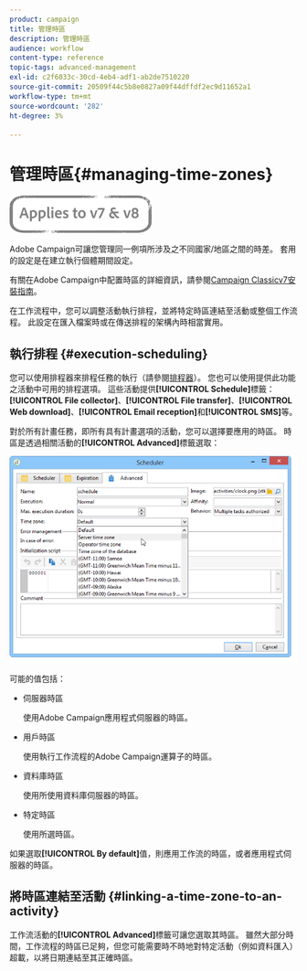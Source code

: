 ```yaml
---
product: campaign
title: 管理時區
description: 管理時區
audience: workflow
content-type: reference
topic-tags: advanced-management
exl-id: c2f6033c-30cd-4eb4-adf1-ab2de7510220
source-git-commit: 20509f44c5b8e0827a09f44dffdf2ec9d11652a1
workflow-type: tm+mt
source-wordcount: '282'
ht-degree: 3%

---
```


# 管理時區{#managing-time-zones}

![](../../assets/common.svg)

Adobe Campaign可讓您管理同一例項所涉及之不同國家/地區之間的時差。 套用的設定是在建立執行個體期間設定。

有關在Adobe Campaign中配置時區的詳細資訊，請參閱[Campaign Classicv7安裝指南](../../installation/using/time-zone-management.md)。

在工作流程中，您可以調整活動執行排程，並將特定時區連結至活動或整個工作流程。 此設定在匯入檔案時或在傳送排程的架構內時相當實用。

## 執行排程 {#execution-scheduling}

您可以使用排程器來排程任務的執行（請參閱[排程器](scheduler.md)）。 您也可以使用提供此功能之活動中可用的排程選項。 這些活動提供&#x200B;**[!UICONTROL Schedule]**&#x200B;標籤：**[!UICONTROL File collector]**、**[!UICONTROL File transfer]**、**[!UICONTROL Web download]**、**[!UICONTROL Email reception]**&#x200B;和&#x200B;**[!UICONTROL SMS]**&#x200B;等。

對於所有計畫任務，即所有具有計畫選項的活動，您可以選擇要應用的時區。 時區是透過相關活動的&#x200B;**[!UICONTROL Advanced]**&#x200B;標籤選取：

![](assets/wf-timezone-in-a-box.png)

可能的值包括：

* 伺服器時區

   使用Adobe Campaign應用程式伺服器的時區。

* 用戶時區

   使用執行工作流程的Adobe Campaign運算子的時區。

* 資料庫時區

   使用所使用資料庫伺服器的時區。

* 特定時區

   使用所選時區。

如果選取&#x200B;**[!UICONTROL By default]**&#x200B;值，則應用工作流的時區，或者應用程式伺服器的時區。

## 將時區連結至活動 {#linking-a-time-zone-to-an-activity}

工作流活動的&#x200B;**[!UICONTROL Advanced]**&#x200B;標籤可讓您選取其時區。 雖然大部分時間，工作流程的時區已足夠，但您可能需要時不時地對特定活動（例如資料匯入）超載，以將日期連結至其正確時區。
